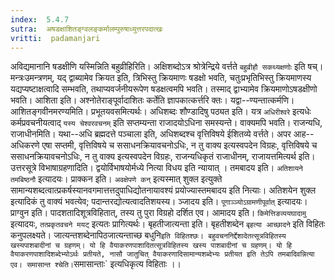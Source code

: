 ```yaml
---
index:  5.4.7
sutra:  अषडक्षाशितङ्ग्वलङ्कर्मालम्पुरुषाध्युत्तरपदात्खः
vritti:  padamanjari
---
```


अविद्यमानानि षडक्षीणि यस्मिन्निति बहुव्रीहिरिति। अक्षिशब्दोऽत्र श्रोत्रेन्द्रिये वर्त्तते `बहुव्रीहौ सकथ्यक्षणोः` इति षच्। मन्त्रःउमन्त्रणम्, यद् द्वाब्यामेव क्रियत इति, त्रिभिस्तु क्रियमाणः षडक्षो भवति, चतुःप्रभृतिभिस्तु क्रियमाणस्य यद्यप्यष्टाक्षत्वादि सम्भवति, तथाप्यवर्जनीयरूपेण षडक्षत्वमपि भवति। तस्माद् द्वाभ्यामेव क्रियमाणोऽषडक्षीणो भवति। आशिता इति। अश्नोतेराङ्पूर्वादाशितः कर्तेति ज्ञापकात्कर्त्तरि क्तः। यद्वा--ण्यन्तात्कर्मणि। आशितङ्गवीनमरण्यमिति। प्रभूतयवसमित्यर्थः।
	अधिशब्दः शौण्डादिषु पठ्यत इति। यत्र `अधिरीश्वरे` इत्यधेः कर्मप्रवचनीयत्वाद् `यस्य चेश्वरवचनम्` इति सप्तम्यन्ता राजादयोऽधिना समस्यन्ते। वाक्यमपि भवति। राजन्यधि, राजाधीनमिति। यथा--अधि ब्रह्मदत्ते पञ्चाला इति, अधिशब्दश्च वृत्तिविषये ईशितव्ये वर्त्तते। अपर आह--अधिकरणे एषा सप्तमी, वृत्तिविषये च ससाधनक्रियावचनोऽधिः, न तु वाक्य इत्यस्वपदेन विग्रहः, वृत्तिविषये च ससाधनक्रियावचनोऽधिः, न तु वाक्य इत्यस्वपदेन विग्रहः, राजन्यधिकृतं राजाधीनम्, राजायत्तमित्यर्थ इति। उत्तरसूत्रे विभाषाग्रहणादिति। द्वयोर्विभाषयोर्मध्ये नित्या विधय इति न्यायात् ।
	तमबादय इति। `अतिशायने तमबिष्ठनौ` इत्यादयः। प्राक्कन इति। `अवक्षेपणे कन्` इत्यस्मात् शुक्ल इत्युक्ते सामान्यशब्दत्वात्प्रकर्षस्यानवगमात्तत्तदुपाधिद्योतनायावश्यं प्रयोज्यास्तमबादय इति नित्याः। अतिशयेन शुक्ल इत्यादिकं तु वाक्यं भवत्येव; पदान्तरद्योत्यत्वादतिशयस्य। ञ्जादय इति। `पूगाञ्ञ्योऽग्रामणीपूर्वात्` इत्यादयः। प्राग्वुन इति। पादशतादिशूत्रविहितात्, तस्य तु पुरा विग्रहो दर्शित एव। आमादय इति। `किमेत्तिङव्ययघादामु` इत्यादयः, `तत्प्रकृतवचने मयट्` इत्यतः प्रागित्यर्थः। बृहतीजात्यन्ता इति। बृहतीशब्देन `बृहत्या आच्छादने` इति विहितः कनुपलक्ष्यते। जात्यन्तशब्देनापिठजात्यन्ताच्छ बधुनि` इति विहितश्छः। बहुवचननिर्द्देशादेतत्सूत्रविहितस्य खस्यपाशबादीनां च ग्रहणम्। यो हि वैयाकरणपाशादितत्सूत्रविहितस्य खस्य पाशबादीनां च ग्रहणम्। यो हि वैयाकरणपाशादिशब्देभ्योऽर्थः प्रतीयते, नासौ जातुचित् वैयाकरणादिसामान्यशब्देभ्यः प्रतीयत इति तेऽपि तमबादिवन्नित्या एव। समासान्त श्चेति। `समासान्ताः` इत्यधिकृत्य विहिताः ।।
	
